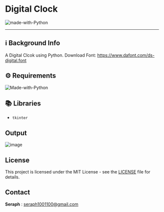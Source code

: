 

# Digital Clock

![made-with-Python](https://img.shields.io/badge/Python-800020?&logo=python&logoColor=white&labelColor=black&label=Built%20with&style=for-the-badge)

---
## ℹ️ Background Info 


A Digital Clcok using Python.
Download Font: https://www.dafont.com/ds-digital.font


## ⚙️ Requirements
![Made-with-Python](https://img.shields.io/badge/3.0+-blue?&labelColor=grey&label=Python&logo=python&logoColor=white&style=for-the-badge)


## 📚 Libraries

- `tkinter`


## Output

![image](https://user-images.githubusercontent.com/72005563/147868373-69ce2684-0caf-459e-b817-adb248d50129.png)


## License

This project is licensed under the MIT License - see the [LICENSE](https://github.com/seraph776/CodeCrypt776/blob/main/LICENSE) file for details.


## Contact

**Seraph** : seraph1001100@gmail.com
